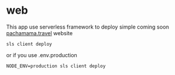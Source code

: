 # web

This app use serverless framework to deploy simple coming soon [pachamama.travel](https://pachamama.travel) website
```
sls client deploy 
``` 
or if you use .env.production
```
NODE_ENV=production sls client deploy
```
